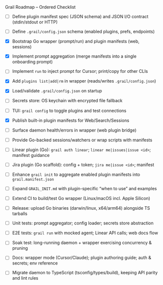 Grail Roadmap – Ordered Checklist

- [ ] Define plugin manifest spec (JSON schema) and JSON I/O contract (stdin/stdout or HTTP)
- [ ] Define `.grail/config.json` schema (enabled plugins, prefs, endpoints)

- [x] Bootstrap Go wrapper (prompt/run) and plugin manifests (web, sessions)
- [x] Implement prompt aggregation (merge manifests into a single onboarding prompt)
- [ ] Implement `run` to inject prompt for Cursor; print/copy for other CLIs
- [x] Add `plugins list|add|rm` in wrapper (reads/writes `.grail/config.json`)
- [x] Load/validate `.grail/config.json` on startup
- [ ] Secrets store: OS keychain with encrypted file fallback
- [ ] TUI: `grail config` to toggle plugins and test connections

- [x] Publish built-in plugin manifests for Web/Search/Sessions
- [ ] Surface daemon health/errors in wrapper (web plugin bridge)
- [ ] Provide Go-backed sessions/watchers or wrap scripts with manifests

- [ ] Linear plugin (Go): `grail auth linear`; `linear me|issues|issue <id>`; manifest guidance
- [ ] Jira plugin (Go scaffold): config + token; `jira me|issue <id>`; manifest

- [ ] Enhance `grail init` to aggregate enabled plugin manifests into `grail.manifest.json`
- [ ] Expand `GRAIL_INIT.md` with plugin-specific “when to use” and examples

- [ ] Extend CI to build/test Go wrapper (Linux/macOS incl. Apple Silicon)
- [ ] Release: upload Go binaries (darwin/linux, x64/arm64) alongside TS tarballs

- [ ] Unit tests: prompt aggregator; config loader; secrets store abstraction
- [ ] E2E tests: `grail run` with mocked agent; Linear API calls; web docs flow
- [ ] Soak test: long-running daemon + wrapper exercising concurrency & pruning

- [ ] Docs: wrapper mode (Cursor/Claude); plugin authoring guide; auth & secrets; env reference

- [ ] Migrate daemon to TypeScript (tsconfig/types/build), keeping API parity and lint rules


